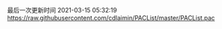 最后一次更新时间 2021-03-15 05:32:19
https://raw.githubusercontent.com/cdlaimin/PACList/master/PACList.pac

